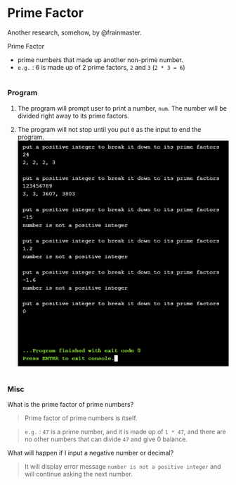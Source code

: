 # Prime Factor
Another research, somehow, by @frainmaster.

Prime Factor
- prime numbers that made up another non-prime number.
- `e.g.` : 6 is made up of 2 prime factors, `2` and `3` (`2 * 3 = 6`)

# 
### Program
1. The program will prompt user to print a number, `num`. The number will be divided right away to its prime factors.

2. The program will not stop until you put `0` as the input to end the program.
![](https://github.com/frainmaster/mathematics/blob/master/prime%20factor/1.PNG)

# 
### Misc

What is the prime factor of prime numbers?
> Prime factor of prime numbers is itself.

> `e.g.` : `47` is a prime number, and it is made up of `1 * 47`, and there are no other numbers that can divide `47` and give 0 balance.

What will happen if I input a negative number or decimal?

> It will display error message `number is not a positive integer` and will continue asking the next number.
